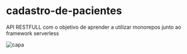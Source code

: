 # cadastro-de-pacientes
API RESTFULL com o objetivo de aprender a utilizar monorepos junto ao framework serverless

![capa](D:\Workspace\ws-nx\cadastro-de-pacientes\img\capa.png)

